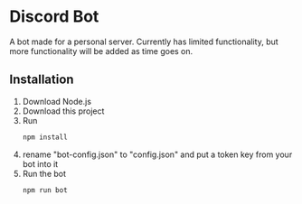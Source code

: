 # Discord Bot

A bot made for a personal server. Currently has limited functionality, but more functionality will be added as time goes on.

## Installation

1. Download Node.js
1. Download this project
1. Run 
    ```bat
    npm install
    ```
1. rename "bot-config.json" to "config.json" and put a token key from your bot into it
1. Run the bot
    ```bat
    npm run bot
    ```
